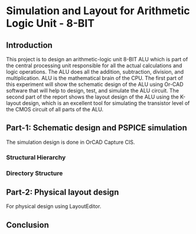 # Simulation and Layout for Arithmetic Logic Unit - 8-BIT
## Introduction
This project is to design an arithmetic-logic unit 8-BIT ALU which is part of the central processing unit responsible for all the actual calculations and logic operations. The ALU does all the addition, subtraction, division, and multiplication. ALU is the mathematical brain of the CPU. The first part of this experiment will show the schematic design of the ALU using Or-CAD software that will help to design, test, and simulate the ALU circuit. The second part of the report shows the layout design of the ALU using the K-layout design, which is an excellent tool for simulating the transistor level of the CMOS circuit of all parts of the ALU.
## Part-1: Schematic design and PSPICE simulation
The simulation design is done in OrCAD Capture CIS.
### Structural Hierarchy
### Directory Structure


## Part-2: Physical layout design
For physical design using LayoutEditor.
###
## Conclusion
